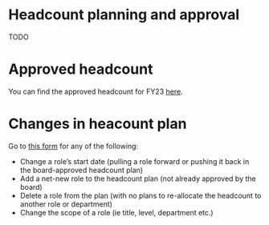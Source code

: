 # Headcount planning and approval

TODO
# Approved headcount
You can find the approved headcount for FY23 [here](https://docs.google.com/spreadsheets/d/1Dpf6aDw1ESJRYroJz6-ZtaACJxwjEu4my_xeYuB3a7E/edit#gid=1869420933).

# Changes in heacount plan
Go to [this form](https://forms.gle/6dQmnRjsXDEjB4y7A) for any of the following:
- Change a role’s start date (pulling a role forward or pushing it back in the board-approved headcount plan)
- Add a net-new role to the headcount plan (not already approved by the board)
- Delete a role from the plan (with no plans to re-allocate the headcount to another role or department)
- Change the scope of a role (ie title, level, department etc.)

